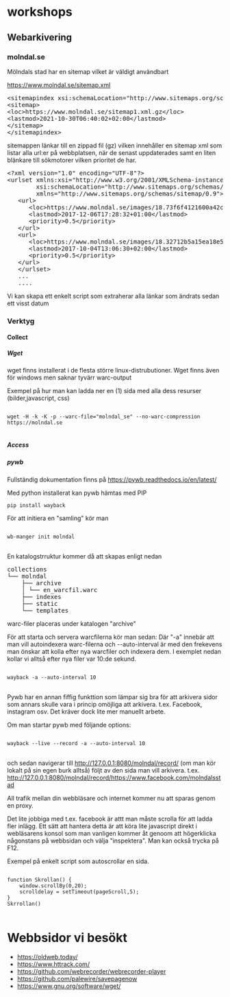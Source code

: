 # workshops

## Webarkivering

### molndal.se

Mölndals stad har en sitemap vilket är väldigt användbart 

https://www.molndal.se/sitemap.xml

<pre>
&lt;sitemapindex xsi:schemaLocation="http://www.sitemaps.org/schemas/sitemap/0.9 http://www.sitemaps.org/schemas/sitemap/0.9/siteindex.xsd"&gt;
&lt;sitemap&gt;
&lt;loc&gt;https://www.molndal.se/sitemap1.xml.gz&lt;/loc&gt;
&lt;lastmod&gt;2021-10-30T06:40:02+02:00&lt;/lastmod&gt;
&lt;/sitemap&gt;
&lt;/sitemapindex&gt;
</pre>

sitemappen länkar till en zippad fil (gz) vilken innehåller en sitemap xml som listar alla url:er på webbplatsen, när de senast uppdaterades samt en liten blänkare till sökmotorer vilken prioritet de har. 
  
<pre>
&lt;?xml version="1.0" encoding="UTF-8"?&gt;
&lt;urlset xmlns:xsi="http://www.w3.org/2001/XMLSchema-instance"
        xsi:schemaLocation="http://www.sitemaps.org/schemas/sitemap/0.9 http://www.sitemaps.org/schemas/sitemap/0.9/sitemap.xsd"
        xmlns="http://www.sitemaps.org/schemas/sitemap/0.9"&gt;
   &lt;url&gt;
      &lt;loc&gt;https://www.molndal.se/images/18.73f6f4121600a42c7a79bd/1553599864230/flerfackskarl_fluglock_oppen855x641vanmac.jpg&lt;/loc&gt;
      &lt;lastmod&gt;2017-12-06T17:28:32+01:00&lt;/lastmod&gt;
      &lt;priority&gt;0.5&lt;/priority&gt;
   &lt;/url&gt;
   &lt;url&gt;
      &lt;loc&gt;https://www.molndal.se/images/18.32712b5a15ea18e59ad309b/1553599713490/flerfackskarl_glasbergsgatan855x641.jpg&lt;/loc&gt;
      &lt;lastmod&gt;2017-10-04T13:06:30+02:00&lt;/lastmod&gt;
      &lt;priority&gt;0.5&lt;/priority&gt;
   &lt;/url&gt;
   &lt;/urlset&gt; 
   ...
   ....
</pre>

Vi kan skapa ett enkelt script som extraherar alla länkar som ändrats sedan ett visst datum 



### Verktyg

#### Collect

##### Wget

wget finns installerat i de flesta större linux-distrubutioner. Wget finns även för windows men saknar tyvärr warc-output

Exempel på hur man kan ladda ner en (1) sida med alla dess resurser (bilder,javascript, css)
<pre>
<code>
wget -H -k -K -p --warc-file="molndal_se" --no-warc-compression https://molndal.se
</code>
</pre>



##### Access

##### pywb
Fullständig dokumentation finns på https://pywb.readthedocs.io/en/latest/


Med python installerat kan pywb hämtas med PIP 
<pre><code>pip install wayback</code></pre>

För att initiera en "samling" kör man 

<pre>
<code>
wb-manger init molndal 
</code>
</pre>

En katalogstrruktur kommer då att skapas enligt nedan
<pre>
collections
└── molndal
    ├── archive
    │ └── en_warcfil.warc
    ├── indexes
    ├── static
    └── templates
</pre>

warc-filer placeras under katalogen "archive" 

För att starta och servera warcfilerna kör man sedan: 
Där "-a" innebär att man vill autoindexera warc-filerna och --auto-interval är med den frekevens man önskar att kolla efter nya warcfiler och indexera dem. I exemplet nedan kollar vi alltså efter nya filer var 10:de sekund.

<pre>
<code>
wayback -a --auto-interval 10
</code>
</pre>

Pywb har en annan fiffig funkttion som lämpar sig bra för att arkivera sidor som annars skulle vara i princip omöjliga att arkivera. 
t.ex. Facebook, instagram osv. Det kräver dock lite mer manuellt arbete. 

Om man startar pywb med följande options: 

<pre>
<code>
wayback --live --record -a --auto-interval 10
</code>
</pre>  

och sedan navigerar till http://127.0.0.1:8080/molndal/record/ (om man kör lokalt på sin egen burk alltså)
följt av den sida man vill arkivera. t.ex. http://127.0.0.1:8080/molndal/record/https://www.facebook.com/molndalsstad

All trafik mellan din webbläsare och internet kommer nu att sparas genom en proxy.

Det lite jobbiga med t.ex. facebook är attt man måste scrolla för att ladda fler inlägg. Ett sätt att hantera detta är att köra lite javascript direkt i webläsarens konsol som man vanligen kommer åt 
genoom att högerklicka någonstans på webbsidan och välja "inspektera". Man kan också trycka på F12. 

Exempel på enkelt script som autoscrollar en sida.  
<pre>
<code>
function Skrollan() {
    window.scrollBy(0,20);
    scrolldelay = setTimeout(pageScroll,5);
}
Skrrollan()
</code>
</pre>


# Webbsidor vi besökt

* https://oldweb.today/
* https://www.httrack.com/
* https://github.com/webrecorder/webrecorder-player
* https://github.com/palewire/savepagenow
* https://www.gnu.org/software/wget/
